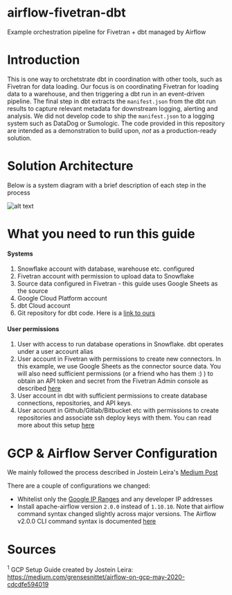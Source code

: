 # airflow-fivetran-dbt
Example orchestration pipeline for Fivetran + dbt managed by Airflow

# Introduction
This is one way to orchetstrate dbt in coordination with other tools, such as Fivetran for data loading. Our focus is on coordinating Fivetran for loading data to a warehouse, and then triggering a dbt run in an event-driven pipeline. The final step in dbt extracts the `manifest.json` from the dbt run results to capture relevant metadata for downstream logging, alerting and analysis. We did not develop code to ship the `manifest.json` to a logging system such as DataDog or Sumologic. The code provided in this repository are intended as a demonstration to build upon, *not* as a production-ready solution. 

# Solution Architecture
Below is a system diagram with a brief description of each step in the process

![alt text](https://github.com/fishtown-analytics/airflow-fivetran-dbt/blob/main/images/airflow-fivetran-dbt-arch.png "Solution Architecture Diagram")

# What you need to run this guide

#### Systems
1) Snowflake account with database, warehouse etc. configured  
2) Fivetran account with permission to upload data to Snowflake  
3) Source data configured in Fivetran - this guide uses Google Sheets as the source  
4) Google Cloud Platform account  
5) dbt Cloud account  
6) Git repository for dbt code. Here is a [link to ours](https://github.com/fishtown-analytics/airflow-fivetran-dbt--dbt-jobs)

#### User permissions
1) User with access to run database operations in Snowflake. dbt operates under a user account alias  
2) User account in Fivetran with permissions to create new connectors. In this example, we use Google Sheets as the connector source data. You will also need sufficient permissions (or a friend who has them :) ) to obtain an API token and secret from the Fivetran Admin console as described [here](https://fivetran.com/docs/rest-api/getting-started)  
3) User account in dbt with sufficient permissions to create database connections, repositories, and API keys. 
4) User account in Github/Gitlab/Bitbucket etc with permissions to create repositories and associate ssh deploy keys with them. You can read more about this setup [here](https://docs.github.com/en/github/authenticating-to-github/connecting-to-github-with-ssh)

# GCP & Airflow Server Configuration
We mainly followed the process described in Jostein Leira's [Medium Post](https://medium.com/grensesnittet/airflow-on-gcp-may-2020-cdcdfe594019) 

There are a couple of configurations we changed: 
- Whitelist only the [Google IP Ranges](https://support.google.com/a/answer/60764?hl=en) and any developer IP addresses  
- Install apache-airflow version `2.0.0` instead of `1.10.10`. Note that airflow command syntax changed slightly across major versions. The Airflow v2.0.0 CLI command syntax is documented [here](https://airflow.apache.org/docs/apache-airflow/stable/cli-and-env-variables-ref.html)  

Sources
======
<sup>1</sup> GCP Setup Guide created by Jostein Leira: https://medium.com/grensesnittet/airflow-on-gcp-may-2020-cdcdfe594019